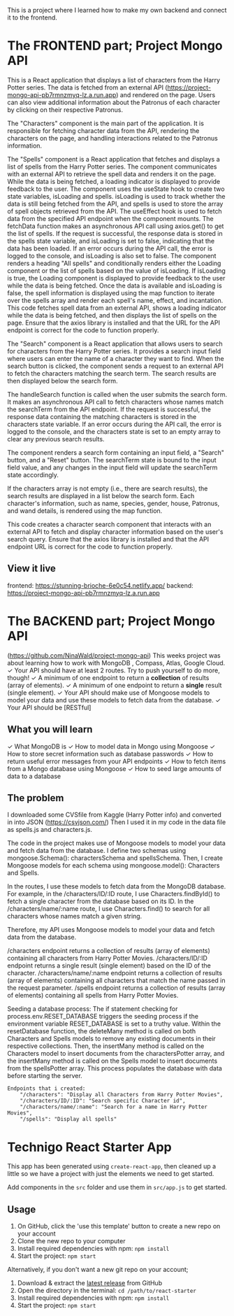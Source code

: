 This is a project where I learned how to make my own backend and connect it to the frontend.
# The FRONTEND part; Project Mongo API
This is a React application that displays a list of characters from the Harry Potter series. The data is fetched from an external API (https://project-mongo-api-pb7rmnzmyq-lz.a.run.app) and rendered on the page. Users can also view additional information about the Patronus of each character by clicking on their respective Patronus.

The "Characters" component is the main part of the application. It is responsible for fetching character data from the API, rendering the characters on the page, and handling interactions related to the Patronus information.

The "Spells" component is a React application that fetches and displays a list of spells from the Harry Potter series. The component communicates with an external API to retrieve the spell data and renders it on the page. While the data is being fetched, a loading indicator is displayed to provide feedback to the user.
The component uses the useState hook to create two state variables, isLoading and spells. isLoading is used to track whether the data is still being fetched from the API, and spells is used to store the array of spell objects retrieved from the API.
The useEffect hook is used to fetch data from the specified API endpoint when the component mounts. The fetchData function makes an asynchronous API call using axios.get() to get the list of spells. If the request is successful, the response data is stored in the spells state variable, and isLoading is set to false, indicating that the data has been loaded. If an error occurs during the API call, the error is logged to the console, and isLoading is also set to false.
The component renders a heading "All spells" and conditionally renders either the Loading component or the list of spells based on the value of isLoading. If isLoading is true, the Loading component is displayed to provide feedback to the user while the data is being fetched. Once the data is available and isLoading is false, the spell information is displayed using the map function to iterate over the spells array and render each spell's name, effect, and incantation.
This code fetches spell data from an external API, shows a loading indicator while the data is being fetched, and then displays the list of spells on the page. Ensure that the axios library is installed and that the URL for the API endpoint is correct for the code to function properly.

The "Search" component is a React application that allows users to search for characters from the Harry Potter series. It provides a search input field where users can enter the name of a character they want to find. When the search button is clicked, the component sends a request to an external API to fetch the characters matching the search term. The search results are then displayed below the search form.

The handleSearch function is called when the user submits the search form. It makes an asynchronous API call to fetch characters whose names match the searchTerm from the API endpoint. If the request is successful, the response data containing the matching characters is stored in the characters state variable. If an error occurs during the API call, the error is logged to the console, and the characters state is set to an empty array to clear any previous search results.

The component renders a search form containing an input field, a "Search" button, and a "Reset" button. The searchTerm state is bound to the input field value, and any changes in the input field will update the searchTerm state accordingly.

If the characters array is not empty (i.e., there are search results), the search results are displayed in a list below the search form. Each character's information, such as name, species, gender, house, Patronus, and wand details, is rendered using the map function.

This code creates a character search component that interacts with an external API to fetch and display character information based on the user's search query. Ensure that the axios library is installed and that the API endpoint URL is correct for the code to function properly.

## View it live
frontend:
https://stunning-brioche-6e0c54.netlify.app/
backend:
https://project-mongo-api-pb7rmnzmyq-lz.a.run.app

# The BACKEND part; Project Mongo API
(https://github.com/NinaWald/project-mongo-api)
This weeks project was about learning how to work with MongoDB , Compass, Atlas, Google Cloud.
✓ Your API should have at least 2 routes. Try to push yourself to do more, though!
✓ A minimum of one endpoint to return a **collection** of results (array of elements).
✓ A minimum of one endpoint to return a **single** result (single element).
✓ Your API should make use of Mongoose models to model your data and use these models to fetch data from the database.
✓ Your API should be [RESTful]
## What you will learn
✓ What MongoDB is
✓ How to model data in Mongo using Mongoose
✓ How to store secret information such as database passwords
✓ How to return useful error messages from your API endpoints
✓ How to fetch items from a Mongo database using Mongoose
✓ How to seed large amounts of data to a database

## The problem
I downloaded some CVSfile from Kaggle (Harry Potter info) and converted in into JSON (https://csvjson.com/)
Then I used it in my code in the data file as spells.js and characters.js.

The code in the project makes use of Mongoose models to model your data and fetch data from the database.
I define two schemas using mongoose.Schema(): charactersSchema and spellsSchema. Then, I create Mongoose models for each schema using mongoose.model(): Characters and Spells.

In the routes, I use these models to fetch data from the MongoDB database. For example, in the /characters/ID/:ID route, I use Characters.findById() to fetch a single character from the database based on its ID. In the /characters/name/:name route, I use Characters.find() to search for all characters whose names match a given string.

Therefore, my API uses Mongoose models to model your data and fetch data from the database.

/characters endpoint returns a collection of results (array of elements) containing all characters from Harry Potter Movies.
/characters/ID/:ID endpoint returns a single result (single element) based on the ID of the character.
/characters/name/:name endpoint returns a collection of results (array of elements) containing all characters that match the name passed in the request parameter.
/spells endpoint returns a collection of results (array of elements) containing all spells from Harry Potter Movies.

Seeding a database process:
The if statement checking for process.env.RESET_DATABASE triggers the seeding process if the environment variable RESET_DATABASE is set to a truthy value. Within the resetDatabase function, the deleteMany method is called on both Characters and Spells models to remove any existing documents in their respective collections. Then, the insertMany method is called on the Characters model to insert documents from the charactersPotter array, and the insertMany method is called on the Spells model to insert documents from the spellsPotter array. This process populates the database with data before starting the server.


    Endpoints that i created:
        "/characters": "Display all Characters from Harry Potter Movies",
        "/characters/ID/:ID": "Search specific Character id",
        "/characters/name/:name": "Search for a name in Harry Potter Movies",
        "/spells": "Display all spells"

















# Technigo React Starter App

This app has been generated using `create-react-app`, then cleaned up a little so we have a project with just the elements we need to get started.

Add components in the `src` folder and use them in `src/app.js` to get started.

## Usage

1. On GitHub, click the 'use this template' button to create a new repo on your account
1. Clone the new repo to your computer
1. Install required dependencies with npm: `npm install`
1. Start the project: `npm start`

Alternatively, if you don't want a new git repo on your account;

1. Download & extract the [latest release](https://github.com/Technigo/react-starter/releases/latest) from GitHub
1. Open the directory in the terminal: `cd /path/to/react-starter`
1. Install required dependencies with npm: `npm install`
1. Start the project: `npm start`
